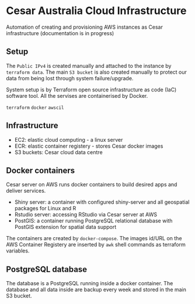 # Cesar Australia Cloud Infrastructure

Automation of creating and provisioning AWS instances as Cesar infrastructure (documentation is in progress)

## Setup

The `Public IPv4` is created manually and attached to the instance by `terraform data`. The main `S3 bucket` is also created manually to protect our data from being lost through system failure/upgrade.

System setup is by Terraform open source infrastructure as code (IaC) software tool. All the servises are containerised by Docker.

`terraform`
`docker`
`awscil`


## Infrastructure

- EC2: elastic cloud computing - a linux server
- ECR: elastic container registery - stores Cesar docker images
- S3 buckets: Cesar cloud data centre

## Docker containers

Cesar server on AWS runs docker containers to build desired apps and deliver services.

- Shiny server: a container with configured shiny-server and all geospatial packages for Linux and R
- Rstudio server: accessing RStudio via Cesar server at AWS
- PostGIS: a container running PostgreSQL relational database with PostGIS extension for spatial data support 

The containers are created by `docker-compose`. The images id/URL on the AWS Container Registery are inserted by `awk` shell commands as terraform variables.

## PostgreSQL database
The database is a PostgreSQL running inside a docker container. The database and all data inside are backup every week and stored in the main S3 bucket.
